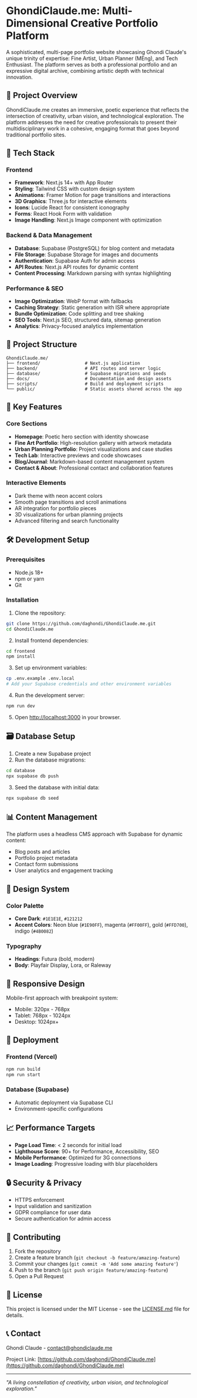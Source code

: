 # GhondiClaude.me: Multi-Dimensional Creative Portfolio Platform

A sophisticated, multi-page portfolio website showcasing Ghondi Claude's unique trinity of expertise: Fine Artist, Urban Planner (MEng), and Tech Enthusiast. The platform serves as both a professional portfolio and an expressive digital archive, combining artistic depth with technical innovation.

## 🎨 Project Overview

GhondiClaude.me creates an immersive, poetic experience that reflects the intersection of creativity, urban vision, and technological exploration. The platform addresses the need for creative professionals to present their multidisciplinary work in a cohesive, engaging format that goes beyond traditional portfolio sites.

## 🚀 Tech Stack

### Frontend
- **Framework**: Next.js 14+ with App Router
- **Styling**: Tailwind CSS with custom design system
- **Animations**: Framer Motion for page transitions and interactions
- **3D Graphics**: Three.js for interactive elements
- **Icons**: Lucide React for consistent iconography
- **Forms**: React Hook Form with validation
- **Image Handling**: Next.js Image component with optimization

### Backend & Data Management
- **Database**: Supabase (PostgreSQL) for blog content and metadata
- **File Storage**: Supabase Storage for images and documents
- **Authentication**: Supabase Auth for admin access
- **API Routes**: Next.js API routes for dynamic content
- **Content Processing**: Markdown parsing with syntax highlighting

### Performance & SEO
- **Image Optimization**: WebP format with fallbacks
- **Caching Strategy**: Static generation with ISR where appropriate
- **Bundle Optimization**: Code splitting and tree shaking
- **SEO Tools**: Next.js SEO, structured data, sitemap generation
- **Analytics**: Privacy-focused analytics implementation

## 📁 Project Structure

```
GhondiClaude.me/
├── frontend/                 # Next.js application
├── backend/                  # API routes and server logic
├── database/                 # Supabase migrations and seeds
├── docs/                     # Documentation and design assets
├── scripts/                  # Build and deployment scripts
└── public/                   # Static assets shared across the app
```

## 🎯 Key Features

### Core Sections
- **Homepage**: Poetic hero section with identity showcase
- **Fine Art Portfolio**: High-resolution gallery with artwork metadata
- **Urban Planning Portfolio**: Project visualizations and case studies
- **Tech Lab**: Interactive previews and code showcases
- **Blog/Journal**: Markdown-based content management system
- **Contact & About**: Professional contact and collaboration features

### Interactive Elements
- Dark theme with neon accent colors
- Smooth page transitions and scroll animations
- AR integration for portfolio pieces
- 3D visualizations for urban planning projects
- Advanced filtering and search functionality

## 🛠️ Development Setup

### Prerequisites
- Node.js 18+
- npm or yarn
- Git

### Installation

1. Clone the repository:
```bash
git clone https://github.com/daghondi/GhondiClaude.me.git
cd GhondiClaude.me
```

2. Install frontend dependencies:
```bash
cd frontend
npm install
```

3. Set up environment variables:
```bash
cp .env.example .env.local
# Add your Supabase credentials and other environment variables
```

4. Run the development server:
```bash
npm run dev
```

5. Open [http://localhost:3000](http://localhost:3000) in your browser.

## 🗃️ Database Setup

1. Create a new Supabase project
2. Run the database migrations:
```bash
cd database
npx supabase db push
```

3. Seed the database with initial data:
```bash
npx supabase db seed
```

## 📊 Content Management

The platform uses a headless CMS approach with Supabase for dynamic content:
- Blog posts and articles
- Portfolio project metadata
- Contact form submissions
- User analytics and engagement tracking

## 🎨 Design System

### Color Palette
- **Core Dark**: `#1E1E1E`, `#121212`
- **Accent Colors**: Neon blue (`#1E90FF`), magenta (`#FF00FF`), gold (`#FFD700`), indigo (`#4B0082`)

### Typography
- **Headings**: Futura (bold, modern)
- **Body**: Playfair Display, Lora, or Raleway

## 📱 Responsive Design

Mobile-first approach with breakpoint system:
- Mobile: 320px - 768px
- Tablet: 768px - 1024px
- Desktop: 1024px+

## 🚢 Deployment

### Frontend (Vercel)
```bash
npm run build
npm run start
```

### Database (Supabase)
- Automatic deployment via Supabase CLI
- Environment-specific configurations

## 📈 Performance Targets

- **Page Load Time**: < 2 seconds for initial load
- **Lighthouse Score**: 90+ for Performance, Accessibility, SEO
- **Mobile Performance**: Optimized for 3G connections
- **Image Loading**: Progressive loading with blur placeholders

## 🔒 Security & Privacy

- HTTPS enforcement
- Input validation and sanitization
- GDPR compliance for user data
- Secure authentication for admin access

## 🤝 Contributing

1. Fork the repository
2. Create a feature branch (`git checkout -b feature/amazing-feature`)
3. Commit your changes (`git commit -m 'Add some amazing feature'`)
4. Push to the branch (`git push origin feature/amazing-feature`)
5. Open a Pull Request

## 📄 License

This project is licensed under the MIT License - see the [LICENSE.md](LICENSE.md) file for details.

## 📞 Contact

Ghondi Claude - [contact@ghondiclaude.me](mailto:contact@ghondiclaude.me)

Project Link: [https://github.com/daghondi/GhondiClaude.me](https://github.com/daghondi/GhondiClaude.me)

---

*"A living constellation of creativity, urban vision, and technological exploration."*
